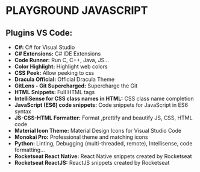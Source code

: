 # PLAYGROUND JAVASCRIPT
## Plugins VS Code:
- **C#:** C# for Visual Studio
- **C# Extensions:** C# IDE Extensions
- **Code Runner:** Run C, C++, Java, JS...
- **Color Highlight:** Highlight web colors
- **CSS Peek:** Allow peeking to css
- **Dracula Official:** Official Dracula Theme
- **GitLens - Git Supercharged:** Supercharge the Git
- **HTML Snippets:** Full HTML tags
- **IntelliSense for CSS class names in HTML:** CSS class name completion
- **JavaScript (ES6) code snippets:** Code snippets for JavaScript in ES6 syntax
- **JS-CSS-HTML Formatter:** Format ,prettify and beautify JS, CSS, HTML code
- **Material Icon Theme:** Material Design Icons for Visual Studio Code
- **Monokai Pro:** Professional theme and matching icons
- **Python:** Linting, Debugging (multi-threaded, remote), Intellisense, code formatting...
- **Rocketseat React Native:** React Native snippets created by Rocketseat
- **Rocketseat ReactJS:** ReactJS snippets created by Rocketseat